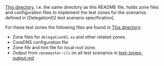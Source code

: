 [This directory](.), i.e. the same directory as this README file, holds zone
files and configuration files to implement the test zones for the scenarios
defined in [Delegation02 test scenario specification].

For these test zones the following files are found in [This directory](.):
* Zone files for `delegation01.xa` and other related zones.
* CoreDNS configuration file
* Zone file and hint file for local root zone.
* Output from `zonemaster-cli` on all test scenarios in
  [test-zones-output.md](test-zones-output.md).

[Delegation01 test scenario specification]:     ../../../docs/public/specifications/test-zones/Delegation-TP/delegation02.md


